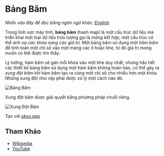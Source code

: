 # Bảng Băm

_Nhấn vào đây để đọc bằng ngôn ngữ khác:_
[_English_](README.en-EN.md)

Trong lĩnh vực máy tính, **bảng băm** (hash map) là một cấu trúc dữ liệu mà triển khai một loại dữ liệu trừu tượng gọi là _mảng kết hợp_, một cấu trúc có thể _ánh xạ các khóa sang các giá trị_. Một bảng băm sử dụng một _hàm băm_ để tính toán một chỉ số vào một mảng các ô hoặc khe, từ đó giá trị mong muốn có thể được tìm thấy.

Lý tưởng, hàm băm sẽ gán mỗi khóa vào một khe duy nhất, nhưng hầu hết các thiết kế bảng băm sử dụng một hàm băm không hoàn hảo, có thể gây ra _xung đột băm_ khi hàm băm tạo ra cùng một chỉ số cho nhiều hơn một khóa. Những xung đột như vậy phải được xử lý một cách nào đó.

![Bảng Băm](./images/hash-table.jpeg)

Xung đột băm được giải quyết bằng phương pháp chuỗi riêng.

![Xung Đột Băm](./images/collision-resolution.jpeg)

_Tạo với [okso.app](https://okso.app)_

## Tham Khảo

- [Wikipedia](https://en.wikipedia.org/wiki/Hash_table)
- [YouTube](https://www.youtube.com/watch?v=shs0KM3wKv8&index=4&list=PLLXdhg_r2hKA7DPDsunoDZ-Z769jWn4R8)
